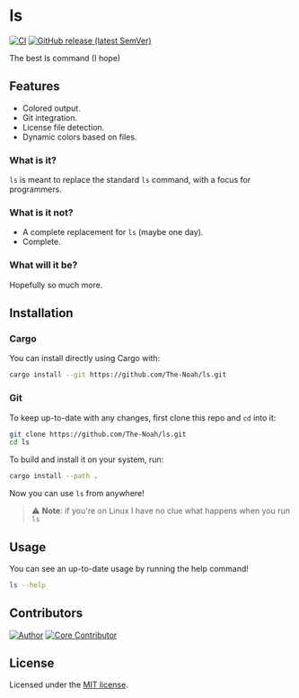 # ls

[![CI](https://github.com/The-Noah/ls/workflows/CI/badge.svg)](https://github.com/The-Noah/ls/actions?query=workflow%3ACI)
[![GitHub release (latest SemVer)](https://img.shields.io/github/v/release/The-Noah/ls?sort=semver)](https://github.com/The-Noah/ls/releases)

The best ls command (I hope)

## Features

- Colored output.
- Git integration.
- License file detection.
- Dynamic colors based on files.

### What is it?

`ls` is meant to replace the standard `ls` command, with a focus for programmers.

### What is it not?

- A complete replacement for `ls` (maybe one day).
- Complete.

### What will it be?

Hopefully so much more.

## Installation

### Cargo

You can install directly using Cargo with:

```sh
cargo install --git https://github.com/The-Noah/ls.git
```

### Git

To keep up-to-date with any changes, first clone this repo and `cd` into it:

```sh
git clone https://github.com/The-Noah/ls.git
cd ls
```

To build and install it on your system, run:

```sh
cargo install --path .
```

Now you can use `ls` from anywhere!

> ⚠ **Note**: if you're on Linux I have no clue what happens when you run `ls`

## Usage

You can see an up-to-date usage by running the help command!

```sh
ls --help
```

## Contributors

[<img src="https://github.com/The-Noah.png?size=64" title="Author">](https://github.com/The-Noah)
[<img src="https://github.com/MattPlays.png?size=64" title="Core Contributor">](https://github.com/MattPlays)

## License

Licensed under the [MIT license](LICENSE).

